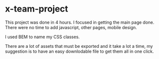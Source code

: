 # x-team-project

This project was done in 4 hours.
I focused in getting the main page done.
There were no time to add javascript, other pages, mobile design.

I used BEM to name my CSS classes.

There are a lot of assets that must be exported and it take a lot a time, my suggestion is to have an easy downlodable file to get them all in one click.
